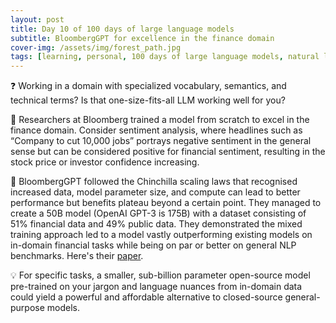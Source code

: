 ```yaml
---
layout: post
title: Day 10 of 100 days of large language models
subtitle: BloombergGPT for excellence in the finance domain
cover-img: /assets/img/forest_path.jpg
tags: [learning, personal, 100 days of large language models, natural language processing, machine learning, artificial intelligence]
---
```

❓ Working in a domain with specialized vocabulary, semantics, and technical terms? Is that one-size-fits-all LLM working well for you?

🌟 Researchers at Bloomberg trained a model from scratch to excel in the finance domain. Consider sentiment analysis, where headlines such as “Company to cut 10,000 jobs” portrays negative sentiment in the general sense but can be considered positive for financial sentiment, resulting in the stock price or investor confidence increasing.

🌟 BloombergGPT followed the Chinchilla scaling laws that recognised increased data, model parameter size, and compute can lead to better performance but benefits plateau beyond a certain point. They managed to create a 50B model (OpenAI GPT-3 is 175B) with a dataset consisting of 51% financial data and 49% public data. They demonstrated the mixed training approach led to a model vastly outperforming existing models on 
in-domain financial tasks while being on par or better on general NLP benchmarks. Here's their [paper](https://arxiv.org/pdf/2303.17564.pdf).


💡 For specific tasks, a smaller, sub-billion parameter open-source model pre-trained on your jargon and language nuances from in-domain data could yield a powerful and affordable alternative to closed-source general-purpose models.